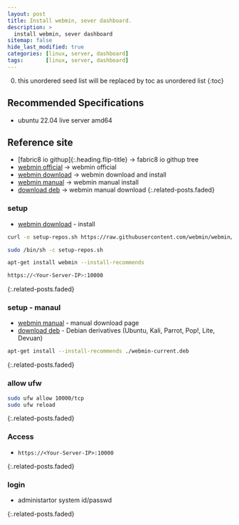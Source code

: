 ```yaml
---
layout: post
title: Install webmin, sever dashboard.
description: >
  install webmin, sever dashboard
sitemap: false
hide_last_modified: true
categories: [linux, server, dashboard]
tags:       [linux, server, dashboard]
---
```


0. this unordered seed list will be replaced by toc as unordered list
{:toc}

## Recommended Specifications

- ubuntu 22.04 live server amd64

## Reference site

- [fabric8 io githup]{:.heading.flip-title}  &rarr; fabric8 io githup tree
- [webmin official]  &rarr; webmin official
- [webmin download]  &rarr; webmin download and install
- [webmin manual]  &rarr; webmin manual install
- [download deb]  &rarr; webmin manual download
{:.related-posts.faded}

### setup

- [webmin download] - install

```sh
curl -o setup-repos.sh https://raw.githubusercontent.com/webmin/webmin/master/setup-repos.sh

sudo /bin/sh -c setup-repos.sh

apt-get install webmin --install-recommends

https://<Your-Server-IP>:10000
```

{:.related-posts.faded}

### setup - manaul

- [webmin manual] - manual download page
- [download deb] - Debian derivatives (Ubuntu, Kali, Parrot, Pop!, Lite, Devuan)
  
```sh
apt-get install --install-recommends ./webmin-current.deb
```

{:.related-posts.faded}

### allow ufw

```sh
sudo ufw allow 10000/tcp
sudo ufw reload
```

{:.related-posts.faded}

### Access

- `https://<Your-Server-IP>:10000`

{:.related-posts.faded}

### login

- administartor system id/passwd

{:.related-posts.faded}


[webmin official]:https://webmin.com/
[webmin download]:https://webmin.com/download/
[webmin manual]:https://webmin.com/download/#manual
[download deb]:https://www.webmin.com/download/deb/webmin-current.deb